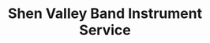 ---
title: "Shen Valley Band Instrument Service"
url: /harrisonburg/shen-valley-band-instrument-service/
shop: musical instrument
---